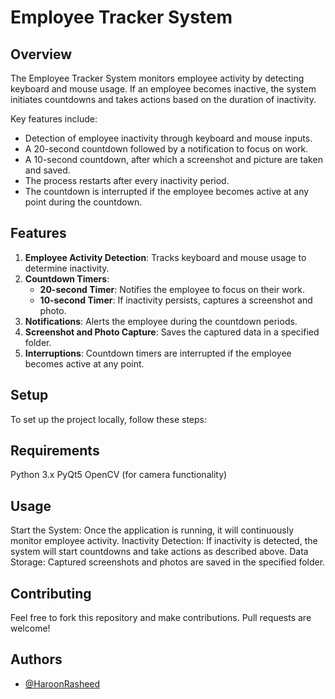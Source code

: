 # Employee Tracker System

## Overview
The Employee Tracker System monitors employee activity by detecting keyboard and mouse usage. If an employee becomes inactive, the system initiates countdowns and takes actions based on the duration of inactivity. 

Key features include:
- Detection of employee inactivity through keyboard and mouse inputs.
- A 20-second countdown followed by a notification to focus on work.
- A 10-second countdown, after which a screenshot and picture are taken and saved.
- The process restarts after every inactivity period.
- The countdown is interrupted if the employee becomes active at any point during the countdown.

## Features
1. **Employee Activity Detection**: Tracks keyboard and mouse usage to determine inactivity.
2. **Countdown Timers**: 
   - **20-second Timer**: Notifies the employee to focus on their work.
   - **10-second Timer**: If inactivity persists, captures a screenshot and photo.
3. **Notifications**: Alerts the employee during the countdown periods.
4. **Screenshot and Photo Capture**: Saves the captured data in a specified folder.
5. **Interruptions**: Countdown timers are interrupted if the employee becomes active at any point.

## Setup
To set up the project locally, follow these steps:

## Requirements
Python 3.x
PyQt5
OpenCV (for camera functionality)

## Usage
Start the System: Once the application is running, it will continuously monitor employee activity.
Inactivity Detection: If inactivity is detected, the system will start countdowns and take actions as described above.
Data Storage: Captured screenshots and photos are saved in the specified folder.

## Contributing
Feel free to fork this repository and make contributions. Pull requests are welcome!


## Authors

- [@HaroonRasheed](https://github.com/Haroon1056)
